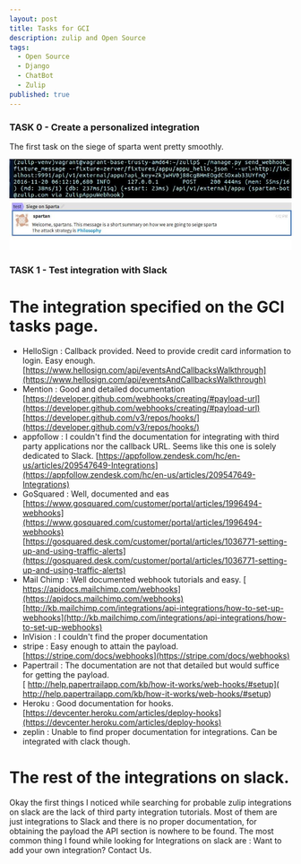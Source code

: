 ```yaml
---
layout: post
title: Tasks for GCI
description: zulip and Open Source
tags:
  - Open Source
  - Django
  - ChatBot
  - Zulip
published: true
---
```

### TASK 0  - Create a personalized integration 
The first task on the siege of sparta went pretty smoothly.

<img src="images/webhook1.jpg">
<img src="images/webhook2.jpg">

### TASK 1 - Test integration with Slack


# The integration specified on the GCI tasks page.

* HelloSign : Callback provided. Need to provide credit card information to login. Easy enough. 	[https://www.hellosign.com/api/eventsAndCallbacksWalkthrough](https://www.hellosign.com/api/eventsAndCallbacksWalkthrough)
* Mention : Good and detailed documentation 	[https://developer.github.com/webhooks/creating/#payload-url](https://developer.github.com/webhooks/creating/#payload-url) [https://developer.github.com/v3/repos/hooks/](https://developer.github.com/v3/repos/hooks/)
* appfollow : I couldn't find the documentation for integrating with third party applications nor the callback URL. Seems like this one is solely dedicated to Slack.
  [https://appfollow.zendesk.com/hc/en-us/articles/209547649-Integrations](https://appfollow.zendesk.com/hc/en-us/articles/209547649-Integrations)
* GoSquared : Well, documented and eas
     [https://www.gosquared.com/customer/portal/articles/1996494-webhooks](https://www.gosquared.com/customer/portal/articles/1996494-webhooks)
     [https://gosquared.desk.com/customer/portal/articles/1036771-setting-up-and-using-traffic-alerts](https://gosquared.desk.com/customer/portal/articles/1036771-setting-up-and-using-traffic-alerts)
* Mail Chimp : Well documented webhook tutorials and easy. [ https://apidocs.mailchimp.com/webhooks](https://apidocs.mailchimp.com/webhooks)               [http://kb.mailchimp.com/integrations/api-integrations/how-to-set-up-webhooks](http://kb.mailchimp.com/integrations/api-integrations/how-to-set-up-webhooks)
* InVision : I couldn't find the proper documentation
* stripe   : Easy enough to attain the payload. [https://stripe.com/docs/webhooks](https://stripe.com/docs/webhooks)
* Papertrail : The documentation are not that detailed but would suffice for getting the payload.           
 [ http://help.papertrailapp.com/kb/how-it-works/web-hooks/#setup]( http://help.papertrailapp.com/kb/how-it-works/web-hooks/#setup)
* Heroku : Good documentation for hooks. [https://devcenter.heroku.com/articles/deploy-hooks](https://devcenter.heroku.com/articles/deploy-hooks)           
* zeplin : Unable to find proper documentation for integrations. Can be integrated with clack though.

# The rest of the integrations on slack.
Okay the first things I noticed while searching for probable zulip integrations on slack are the lack of third party integration tutorials. Most of them are just integrations to Slack and there is no proper documentation, for obtaining the payload the API section is nowhere to be found. The most common thing I found while looking for Integrations on slack are : Want to add your own integration? Contact Us.

